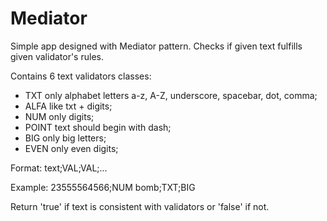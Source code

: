 # Mediator
Simple app designed with Mediator pattern.
Checks if given text fulfills given validator's rules.

Contains 6 text validators classes:
- TXT only alphabet letters a-z, A-Z, underscore, spacebar, dot, comma;
- ALFA like txt + digits;
- NUM only digits;
- POINT text should begin with dash;
- BIG only big letters;
- EVEN only even digits;

Format:
text;VAL;VAL;...

Example:
23555564566;NUM
bomb;TXT;BIG

Return 'true' if text is consistent with validators or 'false' if not.
